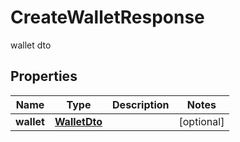 # CreateWalletResponse

wallet dto

## Properties

| Name       | Type                          | Description | Notes      |
| ---------- | ----------------------------- | ----------- | ---------- |
| **wallet** | [**WalletDto**](WalletDto.md) |             | [optional] |
